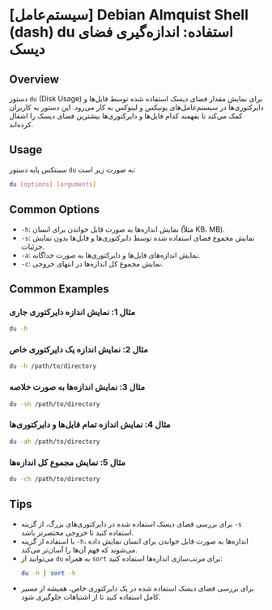 # [سیستم‌عامل] Debian Almquist Shell (dash) du استفاده: اندازه‌گیری فضای دیسک

## Overview
دستور `du` (Disk Usage) برای نمایش مقدار فضای دیسک استفاده شده توسط فایل‌ها و دایرکتوری‌ها در سیستم‌عامل‌های یونیکس و لینوکس به کار می‌رود. این دستور به کاربران کمک می‌کند تا بفهمند کدام فایل‌ها و دایرکتوری‌ها بیشترین فضای دیسک را اشغال کرده‌اند.

## Usage
سینتکس پایه دستور `du` به صورت زیر است:

```bash
du [options] [arguments]
```

## Common Options
- `-h`: نمایش اندازه‌ها به صورت قابل خواندن برای انسان (مثلاً KB، MB).
- `-s`: نمایش مجموع فضای استفاده شده توسط دایرکتوری‌ها و فایل‌ها بدون نمایش جزئیات.
- `-a`: نمایش اندازه‌های فایل‌ها و دایرکتوری‌ها به صورت جداگانه.
- `-c`: نمایش مجموع کل اندازه‌ها در انتهای خروجی.

## Common Examples
### مثال 1: نمایش اندازه دایرکتوری جاری
```bash
du -h
```

### مثال 2: نمایش اندازه یک دایرکتوری خاص
```bash
du -h /path/to/directory
```

### مثال 3: نمایش اندازه‌ها به صورت خلاصه
```bash
du -sh /path/to/directory
```

### مثال 4: نمایش اندازه تمام فایل‌ها و دایرکتوری‌ها
```bash
du -ah /path/to/directory
```

### مثال 5: نمایش مجموع کل اندازه‌ها
```bash
du -ch /path/to/directory
```

## Tips
- برای بررسی فضای دیسک استفاده شده در دایرکتوری‌های بزرگ، از گزینه `-s` استفاده کنید تا خروجی مختصرتر باشد.
- با استفاده از گزینه `-h`، اندازه‌ها به صورت قابل خواندن برای انسان نمایش داده می‌شوند که فهم آن‌ها را آسان‌تر می‌کند.
- می‌توانید از `du` به همراه `sort` برای مرتب‌سازی اندازه‌ها استفاده کنید:
  ```bash
  du -h | sort -h
  ```
- برای بررسی فضای دیسک استفاده شده در یک دایرکتوری خاص، همیشه از مسیر کامل استفاده کنید تا از اشتباهات جلوگیری شود.